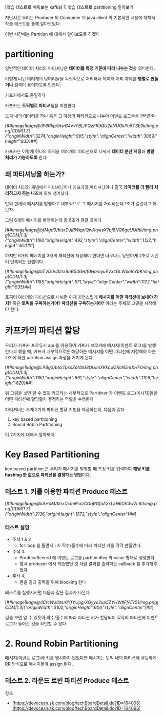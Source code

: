 [학습 테스트로 배워보는 kafka] 7. 학습 테스트로 partitioning 알아보기

지난시간 우리는 Producer 와 Consumer 의 java client 의 기본적인 내용에 대해서 학습 테스트를 통해 알아보았다.

이번 시간에는 Partition 에 대해서 알아보도록 하겠다

# partitioning

일반적인 데이터 처리의 파티셔닝은 **데이터를 특정 기준에 따라 나누는 것**을 의미한다.

이렇게 나뉜 여러개의 덩어리들을 독립적으로 처리해서 데이터 처리 자체를 **병렬로 만들거나** 검색이 용이하도록 만든다.

카프카에서도 동일하다

카프카는 **토픽별로 파티셔닝**을 지원한다

토픽 내의 데이터를 하나 혹은 그 이상의 파티션으로 나누어 이벤트 로그들을 관리한다

[##_Image|kage@dF6Rkp/btsrB4vvYBL/FQzFKdQU2eNUOkPu6TSE0k/img.png|CDM|1.3|{"originWidth":3274,"originHeight":995,"style":"alignCenter","width":3069,"height":933}_##]

카프카는 이렇게 하나의 토픽을 여러개의 파티션으로 나눠서 **데이터 분산 저장**과 **병렬 처리가 가능하도록** 한다

## 왜 파티셔닝을 하는가?

데이터 처리의 개념에서 파티셔닝이나 카프카의 파티셔닝이나 결국 **데이터를 더 빨리 처리하고자 하는 니즈**에 의해 생겨났다.

만약 한개의 메시지를 발행하고 내부적으로 그 메시지를 처리하는데 1초가 걸린다고 해보자.

그럼 6개의 메시지를 발행하는데 총 6초가 걸릴 것이다

[##_Image|kage@bfMgd9/btsrDJjRWqp/QwXtyeeX7pj8NQ6gqUURtk/img.png|CDM|1.3|{"originWidth":1198,"originHeight":492,"style":"alignCenter","width":1122,"height":461}_##]

하지만 6개의 메시지를 3개의 파티션에 저장해야 한다면 너무나도 당연하게 2초로 시간이 단축되는 컨셉이다

[##_Image|kage@bTVD0v/btsrBnB54GH/fdHoroyuEVxzGLWbqlnYbK/img.png|CDM|1.3|{"originWidth":1198,"originHeight":571,"style":"alignCenter","width":1122,"height":535}_##]

토픽이 여러개의 파티션으로 나뉘면 이제 자연스럽게 **메시지를 어떤 파티션에 보내야 하지?** 혹은 **토픽을 구독하는거야? 파티션을 구독하는거야?** 이라는 주제로 고민을 시작해야 한다.

# 카프카의 파티션 할당

우리가 카프카 프로듀서 api 를 이용하여 카프카 브로커에 메시지(이벤트 로그)를 발행한다고 했을 때, 카프카 내부적으로는 해당하는 메시지를 어떤 파티션에 저장해야 하는가? 에 대한 partition assign 과정을 거치게 된다.

[##_Image|kage@LPBg3/btsrTpssZpt/bG8UUimXKkcwZKaN3mXHF0/img.png|CDM|1.3|{"originWidth":1180,"originHeight":661,"style":"alignCenter","width":1106,"height":620}_##]

위 그림을 보면 알 수 있듯 카프카는 내부적으로 Partitiner 가 이벤트 로그(메시지)들을 어떤 파티션에 할당할지 결정하는 역할을 수행한다

파티셔너는 크게 2가지 파티션 할당 기법을 제공하는데, 다음과 같다

1. key based partitioning
2. Round Robin Partitioning

이 2가지에 대해서 알아보자

# Key Based Partitioning

key based partition 은 우리가 메시지를 발행할 때 특정 키를 입력하여 **해당 키를 hashing 한 값으로 파티션을 결정하는 방법**이다.

## 테스트 1. 키를 이용한 파티션 Produce 테스트

[##_Image|kage@kAHoM/btsrDcmiPcn/CGqRGfuA2xLkN6OV4w7L60/img.png|CDM|1.3|{"originWidth":2136,"originHeight":1572,"style":"alignCenter"}_##]

### 테스트 설명

- 주석 1 & 2
  - for loop 을 돌면서 i 가 짝수/홀수에 따라 파티션 키를 각각 만들었다.
- 주석 3.
  - ProduceRecord 에 이벤트 로그를 partitionKey 와 value 형태로 생성한다
  - 앞서 producer 에서 학습했던 것 처럼 결과를 출력하는 callback 을 추가해주었다
- 주석 4.
  - 콘솔 결과 출력을 위해 blocking 한다

테스트를 실행시키면 다음과 같은 결과가 나온다

[##_Image|kage@dCrcWJ/btsr0YfYUpg/XGyyo2up5ZYHWtlFfATr51/img.png|CDM|1.3|{"originWidth":3102,"originHeight":606,"style":"alignCenter"}_##]

결를 보면 알 수 있듯이 짝수/홀수에 따라 파티션 키가 할당되어 각각의 파티션에 이벤트 로그가 들어간 것을 확인할 수 있다

# 2. Round Robin Partitioning

메시지(이벤트 로그)에 키를 명시하지 않았다면 메시지는 토픽 내의 파티션에 균등하게 RR 방식으로 메시지들이 assign 된다.

## 테스트 2. 라운드 로빈 파티션 Produce 테스트

참조

- [https://devocean.sk.com/blog/techBoardDetail.do?ID=164096](https://devocean.sk.com/blog/techBoardDetail.do?ID=164096)
